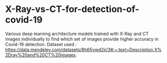 # X-Ray-vs-CT-for-detection-of-covid-19
Various deep learning architecture models trained with X-Ray and CT images individually to find which set of images provide higher accuracy in Covid-19 detection. 
Dataset used : https://data.mendeley.com/datasets/8h65ywd2jr/3#:~:text=Description,X%2Dray%20and%20CT%20images.
